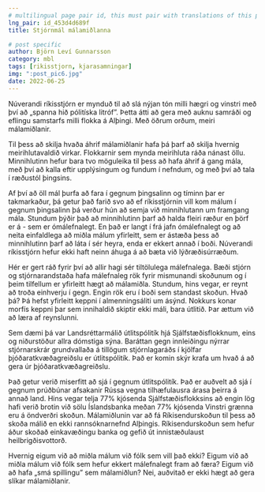 ```yaml
---
# multilingual page pair id, this must pair with translations of this page. (This name must be unique)
lng_pair: id_453d4d689f
title: Stjórnmál málamiðlanna

# post specific
author: Björn Leví Gunnarsson
category: mbl
tags: [rikisstjorn, kjarasamningar]
img: ":post_pic6.jpg"
date: 2022-06-25
---
```


Núverandi ríkisstjórn er mynduð til að slá nýjan tón milli hægri og vinstri með því að „spanna hið pólitíska litróf”. Þetta átti að gera með auknu samráði og eflingu samstarfs milli flokka á Alþingi. Með öðrum orðum, meiri málamiðlanir.

Til þess að skilja hvaða áhrif málamiðlanir hafa þá þarf að skilja hvernig meirihlutavaldið virkar. Flokkarnir sem mynda meirihluta ráða nánast öllu. Minnihlutinn hefur bara tvo möguleika til þess að hafa áhrif á gang mála, með því að kalla eftir upplýsingum og fundum í nefndum, og með því að tala í ræðustól þingsins. 

Af því að öll mál þurfa að fara í gegnum þingsalinn og tíminn þar er takmarkaður, þá getur það farið svo að ef ríkisstjórnin vill kom málum í gegnum þingsalinn þá verður hún að semja við minnihlutann um framgang mála. Stundum þýðir það að minnihlutinn þarf að halda fleiri ræður en þörf er á - sem er ómálefnalegt. En það er langt í frá jafn ómálefnalegt og að neita einfaldlega að miðla málum yfirleitt, sem er ástæða þess að minnihlutinn þarf að láta í sér heyra, enda er ekkert annað í boði. Núverandi ríkisstjórn hefur ekki haft neinn áhuga á að bæta við lýðræðisúrræðum.

Hér er gert ráð fyrir því að allir hagi sér tiltölulega málefnalega. Bæði stjórn og stjórnarandstaða hafa málefnaleg rök fyrir mismunandi skoðunum og í þeim tilfellum er yfirleitt hægt að málamiðla. Stundum, hins vegar, er reynt að troða einhverju í gegn. Engin rök eru í boði sem standast skoðun. Hvað þá? Þá hefst yfirleitt keppni í almenningsáliti um ásýnd. Nokkurs konar morfís keppni þar sem innihaldið skiptir ekki máli, bara útlitið. Þar ættum við að læra af reynslunni.

Sem dæmi þá var Landsréttarmálið útlitspólitík hjá Sjálfstæðisflokknum, eins og niðurstöður allra dómstiga sýna. Baráttan gegn innleiðingu nýrrar stjórnarskrár grundvallaða á tillögum stjórnlagaráðs í kjölfar þjóðaratkvæðagreiðslu er útlitspólitík. Það er komin skýr krafa um hvað á að gera úr þjóðaratkvæðagreiðslu. 

Það getur verið miserfitt að sjá í gegnum útlitspólitík. Það er auðvelt að sjá í gegnum prúðbúnar afsakanir Rússa vegna tilhæfulausra árasa þeirra á annað land. Hins vegar telja 77% kjósenda Sjálfstæðisflokksins að engin lög hafi verið brotin við sölu Íslandsbanka meðan 77% kjósenda Vinstri grænna eru á öndverðri skoðun. Málamiðlunin var að fá Ríkisendurskoðun til þess að skoða málið en ekki rannsóknarnefnd Alþingis. Ríkisendurskoðun sem hefur áður skoðað einkavæðingu banka og gefið út innistæðulaust heilbrigðisvottorð. 

Hvernig eigum við að miðla málum við fólk sem vill það ekki? Eigum við að miðla málum við fólk sem hefur ekkert málefnalegt fram að færa? Eigum við að hafa „smá spillingu” sem málamiðlun? Nei, auðvitað er ekki hægt að gera slíkar málamiðlanir.
